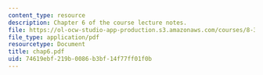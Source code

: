 ```yaml
---
content_type: resource
description: Chapter 6 of the course lecture notes.
file: https://ol-ocw-studio-app-production.s3.amazonaws.com/courses/8-325-relativistic-quantum-field-theory-iii-spring-2003/74619ebf219b0086b3bf14f77ff01f0b_chap6.pdf
file_type: application/pdf
resourcetype: Document
title: chap6.pdf
uid: 74619ebf-219b-0086-b3bf-14f77ff01f0b
---
```

